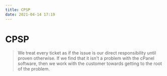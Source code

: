 ```yaml
---
title: CPSP
date: 2021-04-14 17:19
---
```


# CPSP

>We treat every ticket as if the issue is our direct responsibility until proven 
>otherwise. If we find that it isn't a problem with the cPanel software, then we 
>work with the customer towards getting to the root of the problem. 
